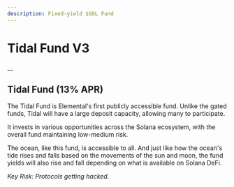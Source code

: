 ```yaml
---
description: Fixed-yield $SOL Fund
---
```


# Tidal Fund V3

__

## Tidal Fund (13% APR)

The Tidal Fund is Elemental's first publicly accessible fund. Unlike the gated funds, Tidal will have a large deposit capacity, allowing many to participate.

It invests in various opportunities across the Solana ecosystem, with the overall fund maintaining low-medium risk.

The ocean, like this fund, is accessible to all. And just like how the ocean's tide rises and falls based on the movements of the sun and moon, the fund yields will also rise and fall depending on what is available on Solana DeFi.&#x20;

_Key Risk: Protocols getting hacked._
